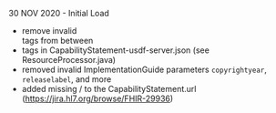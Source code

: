 30 NOV 2020 - Initial Load
 - remove invalid <br/> tags from between <li> tags in CapabilityStatement-usdf-server.json (see ResourceProcessor.java)
 - removed invalid ImplementationGuide parameters `copyrightyear`, `releaselabel`, and more
 - added missing / to the CapabilityStatement.url (https://jira.hl7.org/browse/FHIR-29936)